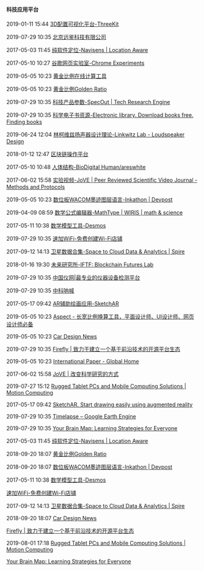 ####  科技应用平台

2019-01-11 15:44 [3D配置可视化平台-ThreeKit](https://www.threekit.com/)

2019-07-29 10:35 [北京远鉴科技有限公司](http://www.timesafer.com/)

2017-05-03 11:45 [纯软件定位-Navisens | Location Aware](https://www.navisens.com/)

2017-05-10 10:27 [谷歌网页实验室-Chrome Experiments](https://www.chromeexperiments.com/)

2019-05-05 10:23 [黄金比例在线计算工具](http://www.shejidaren.com/examples/tools/golden-ratio/index.html)

2019-05-05 10:23 [黄金比例Golden Ratio](https://www.mathsisfun.com/numbers/golden-ratio.html)

2019-07-29 10:35 [科技产品参数-SpecOut | Tech Research Engine](http://www.specout.com/)

2019-07-29 10:35 [科学电子书资源-Electronic library. Download books free. Finding books](http://bookzz.org/)

2019-06-24 12:04 [林柯维兹扬声器设计理论-Linkwitz Lab - Loudspeaker Design](http://www.linkwitzlab.com/)

2018-01-12 12:47 [区块链操作平台](https://chain.baidu.com/)

2017-05-10 10:48 [人体结构-BioDigital Human/areswhite](https://human.biodigital.com/index.html)

2017-06-02 15:58 [实验视频-JoVE | Peer Reviewed Scientific Video Journal - Methods and Protocols](https://www.jove.com/)

2019-05-05 10:23 [数位板WACOM墨迹图层语言-Inkathon | Devpost](https://inkathon.devpost.com/)

2019-04-09 08:59 [数学公式编辑器-MathType | WIRIS | math &amp; science](http://www.wiris.com/mathtype)

2017-05-11 10:38 [数学模型工具-Desmos](https://support.desmos.com/hc/en-us)

2019-07-29 10:35 [速加WiFi-免费创建Wi-Fi店铺](http://www.fastjia.com/)

2017-09-12 14:13 [卫星数据合集-Space to Cloud Data &amp; Analytics | Spire](https://spire.com/en)

2018-01-16 19:30 [未来研究所-IFTF: Blockchain Futures Lab](http://www.iftf.org/blockchainfutureslab)

2019-07-29 10:35 [中国仪网|最专业的仪器设备检测平台](http://lab-network.cn/?utm_source=next.36kr.com)

2019-07-29 10:35 [中科呐喊](https://www.mncats.com/)

2017-05-17 09:42 [AR辅助绘画应用-SketchAR](https://sketchar.tech/)

2019-05-05 10:23 [Aspect - 长宽比例换算工具，平面设计师、UI设计师、网页设计师必备](http://www.shejidaren.com/examples/tools/aspect/index.html)

2019-05-05 10:23 [Car Design News](https://www.cardesignnews.com/)

2019-07-29 10:35 [Firefly | 致力于建立一个基于前沿技术的开源平台生态](https://www.t-firefly.com/zh/)

2019-05-05 10:23 [International Paper - Global Home](http://www.internationalpaper.com/)

2017-06-02 15:58 [JoVE | 改变科学研究的方式](https://www.jove.com/)

2019-07-27 15:12 [Rugged Tablet PCs and Mobile Computing Solutions | Motion Computing](https://www.xploretech.com/us/)

2017-05-17 09:42 [SketchAR. Start drawing easily using augmented reality](http://sketchar.tech/)

2019-07-29 10:35 [Timelapse – Google Earth Engine](https://earthengine.google.com/timelapse/)

2019-07-29 10:35 [Your Brain Map: Learning Strategies for Everyone](https://www.opencolleges.edu.au/informed/learning-strategies/)

2017-05-03 11:45 [纯软件定位-Navisens | Location Aware](http://www.navisens.com/)

2018-09-20 18:07 [黄金比例Golden Ratio](http://www.mathsisfun.com/numbers/golden-ratio.html)

2018-09-20 18:07 [数位板WACOM墨迹图层语言-Inkathon | Devpost](http://inkathon.devpost.com/)

2017-05-11 10:38 [数学模型工具-Desmos](http://support.desmos.com/hc/en-us)

 [速加WiFi-免费创建Wi-Fi店铺](http://www.fastjia.com/?utm_source=next.36kr.com)

2017-09-12 14:13 [卫星数据合集-Space to Cloud Data &amp; Analytics | Spire](https://spire.com/)

2018-09-20 18:07 [Car Design News](http://www.cardesignnews.com/)

 [Firefly | 致力于建立一个基于前沿技术的开源平台生态](http://www.t-firefly.com/zh/)

2019-08-01 17:18 [Rugged Tablet PCs and Mobile Computing Solutions | Motion Computing](http://www.motioncomputing.com/us)

 [Your Brain Map: Learning Strategies for Everyone](http://www.opencolleges.edu.au/informed/learning-strategies/)



